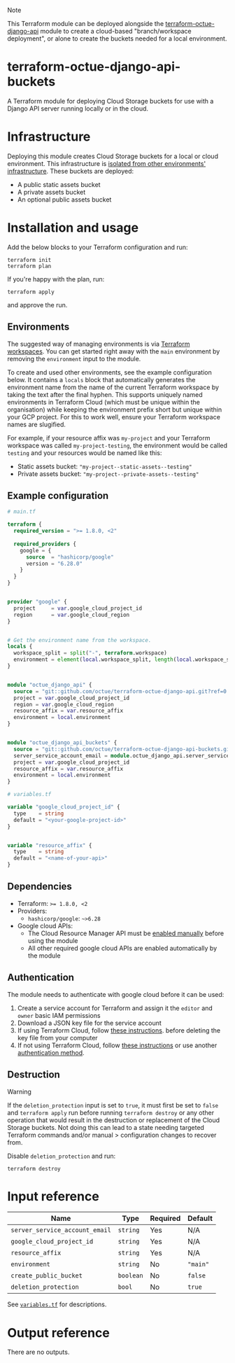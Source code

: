 > [!NOTE]
> This Terraform module can be deployed alongside the [terraform-octue-django-api](https://github.com/octue/terraform-octue-django-api)
> module to create a cloud-based "branch/workspace deployment", or alone to create the buckets needed for a local 
> environment.

# terraform-octue-django-api-buckets
A Terraform module for deploying Cloud Storage buckets for use with a Django API server running locally or in the cloud.


# Infrastructure
Deploying this module creates Cloud Storage buckets for a local or cloud environment. This infrastructure is [isolated 
from other environments' infrastructure](#environments). These buckets are deployed:
- A public static assets bucket
- A private assets bucket
- An optional public assets bucket


# Installation and usage
Add the below blocks to your Terraform configuration and run:
```shell
terraform init
terraform plan
```

If you're happy with the plan, run:
```shell
terraform apply
```
and approve the run.


## Environments
The suggested way of managing environments is via [Terraform workspaces](https://developer.hashicorp.com/terraform/language/state/workspaces).
You can get started right away with the `main` environment by removing the `environment` input to the module. 

To create and used other environments, see the example configuration below. It contains a `locals` block that 
automatically generates the environment name from the name of the current Terraform workspace by taking the text after 
the final hyphen. This supports uniquely named environments in Terraform Cloud (which must be unique within the 
organisation) while keeping the environment prefix short but unique within your GCP project. For this to work well, 
ensure your Terraform workspace names are slugified.

For example, if your resource affix was `my-project` and your Terraform workspace was called `my-project-testing`, the 
environment would be called `testing` and your resources would be named like this:
- Static assets bucket: `"my-project--static-assets--testing"`
- Private assets bucket: `"my-project--private-assets--testing"`


## Example configuration

```terraform
# main.tf

terraform {
  required_version = ">= 1.8.0, <2"
  
  required_providers {
    google = {
      source  = "hashicorp/google"
      version = "6.28.0"
    }
  }
}


provider "google" {
  project     = var.google_cloud_project_id
  region      = var.google_cloud_region
}


# Get the environment name from the workspace.
locals {
  workspace_split = split("-", terraform.workspace)
  environment = element(local.workspace_split, length(local.workspace_split) - 1)
}


module "octue_django_api" {
  source = "git::github.com/octue/terraform-octue-django-api.git?ref=0.1.0"
  project = var.google_cloud_project_id
  region = var.google_cloud_region
  resource_affix = var.resource_affix
  environment = local.environment
}


module "octue_django_api_buckets" {
  source = "git::github.com/octue/terraform-octue-django-api-buckets.git?ref=0.1.0"
  server_service_account_email = module.octue_django_api.server_service_account.email
  project = var.google_cloud_project_id
  resource_affix = var.resource_affix
  environment = local.environment
}
```

```terraform
# variables.tf

variable "google_cloud_project_id" {
  type    = string
  default = "<your-google-project-id>"
}


variable "resource_affix" {
  type    = string
  default = "<name-of-your-api>"
}
```

## Dependencies
- Terraform: `>= 1.8.0, <2`
- Providers:
  - `hashicorp/google`: `~>6.28`
- Google cloud APIs:
  - The Cloud Resource Manager API must be [enabled manually](https://console.developers.google.com/apis/api/cloudresourcemanager.googleapis.com) 
    before using the module
  - All other required google cloud APIs are enabled automatically by the module 


## Authentication
The module needs to authenticate with google cloud before it can be used:

1. Create a service account for Terraform and assign it the `editor` and `owner` basic IAM permissions
2. Download a JSON key file for the service account
3. If using Terraform Cloud, follow [these instructions](https://registry.terraform.io/providers/hashicorp/google/latest/docs/guides/provider_reference#using-terraform-cloud).
   before deleting the key file from your computer 
4. If not using Terraform Cloud, follow [these instructions](https://registry.terraform.io/providers/hashicorp/google/latest/docs/guides/provider_reference#authentication-configuration)
   or use another [authentication method](https://registry.terraform.io/providers/hashicorp/google/latest/docs/guides/provider_reference#authentication).


## Destruction
> [!WARNING]
> If the `deletion_protection` input is set to `true`, it must first be set to `false` and `terraform apply` run before 
> running `terraform destroy` or any other operation that would result in the destruction or replacement of the Cloud
> Storage buckets. Not doing this can lead to a state needing targeted Terraform commands and/or manual > configuration 
> changes to recover from.

Disable `deletion_protection` and run:
```shell
terraform destroy
```


# Input reference

| Name                           | Type       | Required | Default    |
|--------------------------------|------------|----------|------------| 
| `server_service_account_email` | `string`   | Yes      | N/A        |  
| `google_cloud_project_id`      | `string`   | Yes      | N/A        |  
| `resource_affix`               | `string`   | Yes      | N/A        |                 
| `environment`                  | `string`   | No       | `"main"`   |     
| `create_public_bucket`         | `boolean`  | No       | `false`    |     
| `deletion_protection`          | `bool`     | No       | `true`     | 

See [`variables.tf`](/variables.tf) for descriptions.


# Output reference
There are no outputs.
